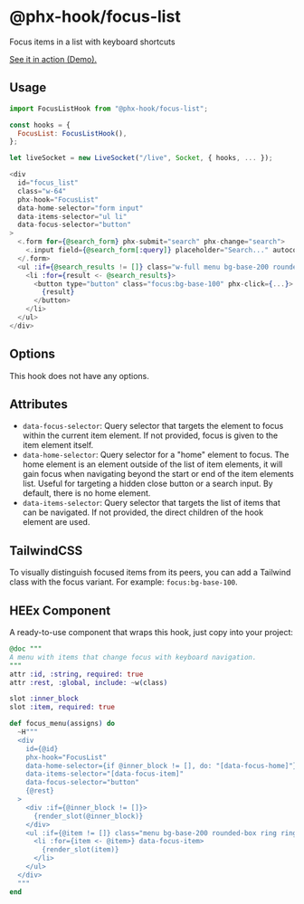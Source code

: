 # @phx-hook/focus-list

Focus items in a list with keyboard shortcuts

[See it in action (Demo).](https://phx-hook.elixir-saas.com/focus-list)

## Usage

```js
import FocusListHook from "@phx-hook/focus-list";

const hooks = {
  FocusList: FocusListHook(),
};

let liveSocket = new LiveSocket("/live", Socket, { hooks, ... });
```

```heex
<div
  id="focus_list"
  class="w-64"
  phx-hook="FocusList"
  data-home-selector="form input"
  data-items-selector="ul li"
  data-focus-selector="button"
>
  <.form for={@search_form} phx-submit="search" phx-change="search">
    <.input field={@search_form[:query]} placeholder="Search..." autocomplete="off" />
  </.form>
  <ul :if={@search_results != []} class="w-full menu bg-base-200 rounded-box ring ring-base-300">
    <li :for={result <- @search_results}>
      <button type="button" class="focus:bg-base-100" phx-click={...}>
        {result}
      </button>
    </li>
  </ul>
</div>
```

## Options

This hook does not have any options.

## Attributes

* `data-focus-selector`: Query selector that targets the element to focus within the current item element. If not provided, focus is given to the item element itself.
* `data-home-selector`: Query selector for a "home" element to focus. The home element is an element outside of the list of item elements, it will gain focus when navigating beyond the start or end of the item elements list. Useful for targeting a hidden close button or a search input. By default, there is no home element.
* `data-items-selector`: Query selector that targets the list of items that can be navigated. If not provided, the direct children of the hook element are used.

## TailwindCSS

To visually distinguish focused items from its peers, you can add a Tailwind class with the focus variant. For example: `focus:bg-base-100`.

## HEEx Component

A ready-to-use component that wraps this hook, just copy into your project:

```ex
@doc """
A menu with items that change focus with keyboard navigation.
"""
attr :id, :string, required: true
attr :rest, :global, include: ~w(class)

slot :inner_block
slot :item, required: true

def focus_menu(assigns) do
  ~H"""
  <div
    id={@id}
    phx-hook="FocusList"
    data-home-selector={if @inner_block != [], do: "[data-focus-home]"}
    data-items-selector="[data-focus-item]"
    data-focus-selector="button"
    {@rest}
  >
    <div :if={@inner_block != []}>
      {render_slot(@inner_block)}
    </div>
    <ul :if={@item != []} class="menu bg-base-200 rounded-box ring ring-base-300">
      <li :for={item <- @item>} data-focus-item>
        {render_slot(item)}
      </li>
    </ul>
  </div>
  """
end
```
